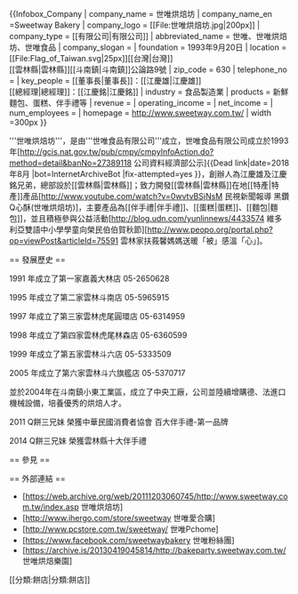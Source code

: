 {{Infobox_Company 
| company_name      = 世唯烘焙坊
| company_name_en    =Sweetway Bakery
| company_logo     = [[File:世唯烘焙坊.jpg|200px]]
| company_type     = [[有限公司|有限公司]]
| abbreviated_name   = 世唯、世唯烘焙坊、世唯食品
| company_slogan   = 
| foundation       = 1993年9月20日
| location         = [[File:Flag_of_Taiwan.svg|25px]][[台灣|台灣]]<br/>[[雲林縣|雲林縣]][[斗南鎮|斗南鎮]]公論路9號
| zip_code         = 630
| telephone_no     = 
| key_people       = [[董事長|董事長]]：[[江慶雄|江慶雄]]<br/>[[總經理|總經理]]：[[江慶銘|江慶銘]]
| industry         = 食品製造業
| products         = 新鮮麵包、蛋糕、伴手禮等
| revenue          = 
| operating_income = 
| net_income       = 
| num_employees    = 
| homepage         = http://www.sweetway.com.tw/
| width              =300px
}}

'''世唯烘焙坊'''，是由'''世唯食品有限公司'''成立，世唯食品有限公司成立於1993年<ref>[http://gcis.nat.gov.tw/pub/cmpy/cmpyInfoAction.do?method=detail&banNo=27389118 公司資料經濟部公示]{{Dead link|date=2018年8月 |bot=InternetArchiveBot |fix-attempted=yes }}</ref>，創辦人為江慶雄及江慶銘兄弟，總部設於[[雲林縣|雲林縣]]；致力開發[[雲林縣|雲林縣]]在地[[特產|特產]]產品<ref>[http://www.youtube.com/watch?v=0wvtvBSjNsM 民視新聞報導 黑鑽Q心酥(世唯烘焙坊)]</ref>，主要產品為[[伴手禮|伴手禮]]、[[蛋糕|蛋糕]]、[[麵包|麵包]]，並且積極參與公益活動<ref>[http://blog.udn.com/yunlinnews/4433574 維多利亞雙語中小學學童向榮民伯伯賀秋節]</ref><ref>[http://www.peopo.org/portal.php?op=viewPost&articleId=75591 雲林家扶莪馨媽媽送暖「被」感溫「心」]</ref>。

== 發展歷史 ==
<p>1991 年成立了第一家嘉義大林店 05-2650628</p> 
<p>1995 年成立了第二家雲林斗南店 05-5965915</p> 
<p>1997 年成立了第三家雲林虎尾圓環店 05-6314959</p> 
<p>1998 年成立了第四家雲林虎尾林森店 05-6360599</p> 
<p>1999 年成立了第五家雲林斗六店 05-5333509</p> 
<p>2005 年成立了第六家雲林斗六旗艦店 05-5370717</p> 
<p>並於2004年在斗南鎮小東工業區，成立了中央工廠，公司並陸續增購德、法進口機械設備，培養優秀的烘焙人才。</p>
<p>2011 Q餅三兄妹 榮獲中華民國消費者協會 百大伴手禮-第一品牌</p>
<p>2014 Q餅三兄妹 榮獲雲林縣十大伴手禮</p>

== 參見 ==
<references/>

== 外部連結 ==
* [https://web.archive.org/web/20111203060745/http://www.sweetway.com.tw/index.asp 世唯烘焙坊]
* [http://www.ihergo.com/store/sweetway 世唯愛合購]
* [http://www.pcstore.com.tw/sweetway/  世唯Pchome]
* [https://www.facebook.com/sweetwaybakery 世唯粉絲團]
* [https://archive.is/20130419045814/http://bakeparty.sweetway.com.tw/    世唯烘焙樂園]


[[分類:餅店|分類:餅店]]
